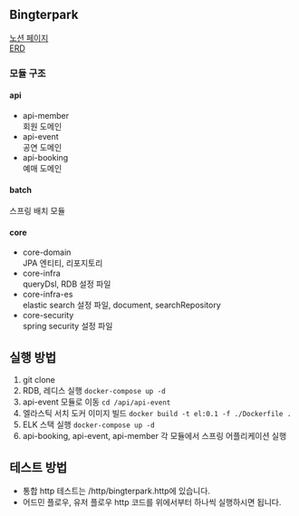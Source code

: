 ## Bingterpark
[노션 페이지](https://www.notion.so/backend-devcourse/2-BingterPark-4ecfb3943d9c4a8f9bb83f72876b6a80)  
[ERD](https://www.erdcloud.com/d/ZadArGCaQXFcxZuu8)
### 모듈 구조
#### api
- api-member   
회원 도메인
- api-event   
공연 도메인
- api-booking   
예매 도메인
#### batch
스프링 배치 모듈
#### core
- core-domain   
JPA 엔티티, 리포지토리 
- core-infra   
queryDsl, RDB 설정 파일
- core-infra-es   
elastic search 설정 파일, document, searchRepository
- core-security   
spring security 설정 파일
## 실행 방법
1. git clone
2. RDB, 레디스 실행 ```docker-compose up -d```
3. api-event 모듈로 이동 ```cd /api/api-event```
4. 엘라스틱 서치 도커 이미지 빌드 ```docker build -t el:0.1 -f ./Dockerfile .```
5. ELK 스택 실행 ```docker-compose up -d```
6. api-booking, api-event, api-member 각 모듈에서 스프링 어플리케이션 실행
## 테스트 방법
- 통합 http 테스트는 /http/bingterpark.http에 있습니다.
- 어드민 플로우, 유저 플로우 http 코드를 위에서부터 하나씩 실행하시면 됩니다. 
